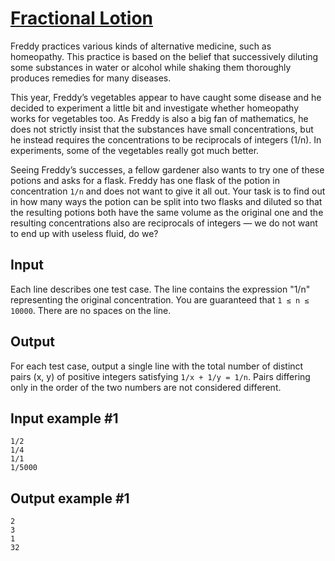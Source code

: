 # [Fractional Lotion](https://www.e-olymp.com/en/problems/6613)
Freddy practices various kinds of alternative medicine, such as homeopathy. This practice is based on the belief that successively diluting some substances in water or alcohol while shaking them thoroughly produces remedies for many diseases.

This year, Freddy’s vegetables appear to have caught some disease and he decided to experiment a little bit and investigate whether homeopathy works for vegetables too. As Freddy is also a big fan of mathematics, he does not strictly insist that the substances have small concentrations, but he instead requires the concentrations to be reciprocals of integers (1/n). In experiments, some of the vegetables really got much better.

Seeing Freddy’s successes, a fellow gardener also wants to try one of these potions and asks for a flask. Freddy has one flask of the potion in concentration `1/n` and does not want to give it all out. Your task is to find out in how many ways the potion can be split into two flasks and diluted so that the resulting potions both have the same volume as the original one and the resulting concentrations also are reciprocals of integers — we do not want to end up with useless fluid, do we?

## Input
Each line describes one test case. The line contains the expression "1/n" representing the original concentration. You are guaranteed that `1 ≤ n ≤ 10000`. There are no spaces on the line.

## Output
For each test case, output a single line with the total number of distinct pairs (x, y) of positive integers satisfying `1/x + 1/y = 1/n`. Pairs differing only in the order of the two numbers are not considered different.

## Input example #1
```
1/2
1/4
1/1
1/5000
```

## Output example #1
```
2
3
1
32
```
